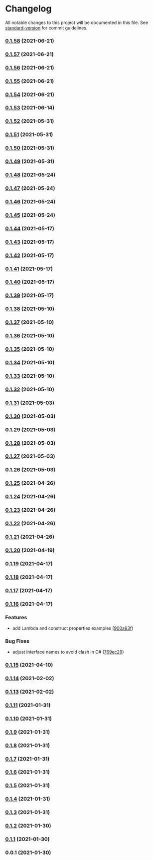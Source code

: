 # Changelog

All notable changes to this project will be documented in this file. See [standard-version](https://github.com/conventional-changelog/standard-version) for commit guidelines.

### [0.1.58](https://github.com/seeebiii/projen-test/compare/v0.1.57...v0.1.58) (2021-06-21)

### [0.1.57](https://github.com/seeebiii/projen-test/compare/v0.1.56...v0.1.57) (2021-06-21)

### [0.1.56](https://github.com/seeebiii/projen-test/compare/v0.1.55...v0.1.56) (2021-06-21)

### [0.1.55](https://github.com/seeebiii/projen-test/compare/v0.1.54...v0.1.55) (2021-06-21)

### [0.1.54](https://github.com/seeebiii/projen-test/compare/v0.1.53...v0.1.54) (2021-06-21)

### [0.1.53](https://github.com/seeebiii/projen-test/compare/v0.1.52...v0.1.53) (2021-06-14)

### [0.1.52](https://github.com/seeebiii/projen-test/compare/v0.1.51...v0.1.52) (2021-05-31)

### [0.1.51](https://github.com/seeebiii/projen-test/compare/v0.1.50...v0.1.51) (2021-05-31)

### [0.1.50](https://github.com/seeebiii/projen-test/compare/v0.1.49...v0.1.50) (2021-05-31)

### [0.1.49](https://github.com/seeebiii/projen-test/compare/v0.1.48...v0.1.49) (2021-05-31)

### [0.1.48](https://github.com/seeebiii/projen-test/compare/v0.1.47...v0.1.48) (2021-05-24)

### [0.1.47](https://github.com/seeebiii/projen-test/compare/v0.1.46...v0.1.47) (2021-05-24)

### [0.1.46](https://github.com/seeebiii/projen-test/compare/v0.1.45...v0.1.46) (2021-05-24)

### [0.1.45](https://github.com/seeebiii/projen-test/compare/v0.1.44...v0.1.45) (2021-05-24)

### [0.1.44](https://github.com/seeebiii/projen-test/compare/v0.1.43...v0.1.44) (2021-05-17)

### [0.1.43](https://github.com/seeebiii/projen-test/compare/v0.1.42...v0.1.43) (2021-05-17)

### [0.1.42](https://github.com/seeebiii/projen-test/compare/v0.1.41...v0.1.42) (2021-05-17)

### [0.1.41](https://github.com/seeebiii/projen-test/compare/v0.1.40...v0.1.41) (2021-05-17)

### [0.1.40](https://github.com/seeebiii/projen-test/compare/v0.1.39...v0.1.40) (2021-05-17)

### [0.1.39](https://github.com/seeebiii/projen-test/compare/v0.1.38...v0.1.39) (2021-05-17)

### [0.1.38](https://github.com/seeebiii/projen-test/compare/v0.1.37...v0.1.38) (2021-05-10)

### [0.1.37](https://github.com/seeebiii/projen-test/compare/v0.1.36...v0.1.37) (2021-05-10)

### [0.1.36](https://github.com/seeebiii/projen-test/compare/v0.1.35...v0.1.36) (2021-05-10)

### [0.1.35](https://github.com/seeebiii/projen-test/compare/v0.1.34...v0.1.35) (2021-05-10)

### [0.1.34](https://github.com/seeebiii/projen-test/compare/v0.1.33...v0.1.34) (2021-05-10)

### [0.1.33](https://github.com/seeebiii/projen-test/compare/v0.1.32...v0.1.33) (2021-05-10)

### [0.1.32](https://github.com/seeebiii/projen-test/compare/v0.1.31...v0.1.32) (2021-05-10)

### [0.1.31](https://github.com/seeebiii/projen-test/compare/v0.1.30...v0.1.31) (2021-05-03)

### [0.1.30](https://github.com/seeebiii/projen-test/compare/v0.1.29...v0.1.30) (2021-05-03)

### [0.1.29](https://github.com/seeebiii/projen-test/compare/v0.1.28...v0.1.29) (2021-05-03)

### [0.1.28](https://github.com/seeebiii/projen-test/compare/v0.1.27...v0.1.28) (2021-05-03)

### [0.1.27](https://github.com/seeebiii/projen-test/compare/v0.1.26...v0.1.27) (2021-05-03)

### [0.1.26](https://github.com/seeebiii/projen-test/compare/v0.1.25...v0.1.26) (2021-05-03)

### [0.1.25](https://github.com/seeebiii/projen-test/compare/v0.1.24...v0.1.25) (2021-04-26)

### [0.1.24](https://github.com/seeebiii/projen-test/compare/v0.1.23...v0.1.24) (2021-04-26)

### [0.1.23](https://github.com/seeebiii/projen-test/compare/v0.1.22...v0.1.23) (2021-04-26)

### [0.1.22](https://github.com/seeebiii/projen-test/compare/v0.1.21...v0.1.22) (2021-04-26)

### [0.1.21](https://github.com/seeebiii/projen-test/compare/v0.1.20...v0.1.21) (2021-04-26)

### [0.1.20](https://github.com/seeebiii/projen-test/compare/v0.1.19...v0.1.20) (2021-04-19)

### [0.1.19](https://github.com/seeebiii/projen-test/compare/v0.1.18...v0.1.19) (2021-04-17)

### [0.1.18](https://github.com/seeebiii/projen-test/compare/v0.1.17...v0.1.18) (2021-04-17)

### [0.1.17](https://github.com/seeebiii/projen-test/compare/v0.1.16...v0.1.17) (2021-04-17)

### [0.1.16](https://github.com/seeebiii/projen-test/compare/v0.1.15...v0.1.16) (2021-04-17)


### Features

* add Lambda and construct properties examples ([900a93f](https://github.com/seeebiii/projen-test/commit/900a93f9a45a284c654049b67935bec08435a7bb))


### Bug Fixes

* adjust interface names to avoid clash in C# ([769ec29](https://github.com/seeebiii/projen-test/commit/769ec29a72eaf3a605c493851c98d1a638822fc3))

### [0.1.15](https://github.com/seeebiii/projen-test/compare/v0.1.14...v0.1.15) (2021-04-10)

### [0.1.14](https://github.com/info/projen-test/compare/v0.1.13...v0.1.14) (2021-02-02)

### [0.1.13](https://github.com/info/projen-test/compare/v0.1.11...v0.1.13) (2021-02-02)

### [0.1.11](https://github.com/info/projen-test/compare/v0.1.10...v0.1.11) (2021-01-31)

### [0.1.10](https://github.com/info/projen-test/compare/v0.1.9...v0.1.10) (2021-01-31)

### [0.1.9](https://github.com/info/projen-test/compare/v0.1.8...v0.1.9) (2021-01-31)

### [0.1.8](https://github.com/info/projen-test/compare/v0.1.7...v0.1.8) (2021-01-31)

### [0.1.7](https://github.com/info/projen-test/compare/v0.1.6...v0.1.7) (2021-01-31)

### [0.1.6](https://github.com/info/projen-test/compare/v0.1.5...v0.1.6) (2021-01-31)

### [0.1.5](https://github.com/info/projen-test/compare/v0.1.4...v0.1.5) (2021-01-31)

### [0.1.4](https://github.com/info/projen-test/compare/v0.1.3...v0.1.4) (2021-01-31)

### [0.1.3](https://github.com/info/projen-test/compare/v0.1.2...v0.1.3) (2021-01-31)

### [0.1.2](https://github.com/info/projen-test/compare/v0.1.1...v0.1.2) (2021-01-30)

### [0.1.1](https://github.com/info/projen-test/compare/v0.0.1...v0.1.1) (2021-01-30)

### 0.0.1 (2021-01-30)
